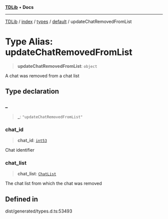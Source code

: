 [**TDLib**](../../../../../../README.md) • **Docs**

***

[TDLib](../../../../../../modules.md) / [index](../../../../../README.md) / [types](../../../README.md) / [default](../README.md) / updateChatRemovedFromList

# Type Alias: updateChatRemovedFromList

> **updateChatRemovedFromList**: `object`

A chat was removed from a chat list

## Type declaration

### \_

> **\_**: `"updateChatRemovedFromList"`

### chat\_id

> **chat\_id**: [`int53`](int53-1.md)

Chat identifier

### chat\_list

> **chat\_list**: [`ChatList`](ChatList.md)

The chat list from which the chat was removed

## Defined in

dist/generated/types.d.ts:53493
